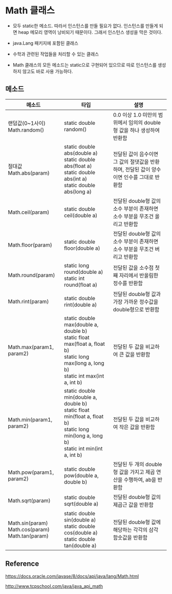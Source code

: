 # Math 클래스
- 모두 static한 메소드. 따라서 인스턴스를 만들 필요가 없다. 인스턴스를 만들게 되면 heap 메모리 영역이 낭비되기 때문이다. 그래서 인스턴스 생성을 막은 것이다.

- java.Lang 패키지에 포함된 클래스
- 수학과 관련된 작업들을 처리할 수 있는 클래스
- Math 클래스의 모든 메소드는 static으로 구현되어 있으므로 따로 인스턴스를 생성하지 않고도 바로 사용 가능하다.

## 메소드
메소드|타입|설명
|-|-|-|
랜덤값(0~1사이)<br>Math.random()|static double random()|0.0 이상 1.0 미만의 범위에서 임의의 double형 값을 하나 생성하여 반환함
절대값<br>Math.abs(param)|static double abs(double a)<br>static double abs(float a)<br>static double abs(int a)<br>static double abs(long a)<br>|전달된 값이 음수이면 그 값의 절댓값을 반환하며, 전달된 값이 양수이면 인수를 그대로 반환함
Math.ceil(param)|static double ceil(double a)|전달된 double형 값의 소수 부분이 존재하면 소수 부분을 무조건 올리고 반환함
Math.floor(param)|static double floor(double a)|전달된 double형 값의 소수 부분이 존재하면 소수 부분을 무조건 버리고 반환함
Math.round(param)|static long round(double a)<br>static int round(float a)|전달된 값을 소수점 첫째 자리에서 반올림한 정수를 반환함
Math.rint(param)|static double rint(double a)|전달된 double형 값과 가장 가까운 정수값을 double형으로 반환함
Math.max(param1, param2)|static double max(double a, double b)<br>static float max(float a, float b)<br>static long max(long a, long b)<br>static int max(int a, int b)|전달된 두 값을 비교하여 큰 값을 반환함
Math.min(param1, param2)|static double min(double a, double b)<br>static float min(float a, float b)<br>static long min(long a, long b)<br>static int min(int a, int b)|전달된 두 값을 비교하여 작은 값을 반환함
Math.pow(param1, param2)|static double pow(double a, double b)|전달된 두 개의 double형 값을 가지고 제곱 연산을 수행하여, ab을 반환함
Math.sqrt(param)|static double sqrt(double a)|전달된 double형 값의 제곱근 값을 반환함
Math.sin(param)<br>Math.cos(param)<br>Math.tan(param)|static double sin(double a)<br>static double cos(double a)<br>static double tan(double a)|전달된 double형 값에 해당하는 각각의 삼각 함숫값을 반환함

## Reference

https://docs.oracle.com/javase/8/docs/api/java/lang/Math.html

http://www.tcpschool.com/java/java_api_math
